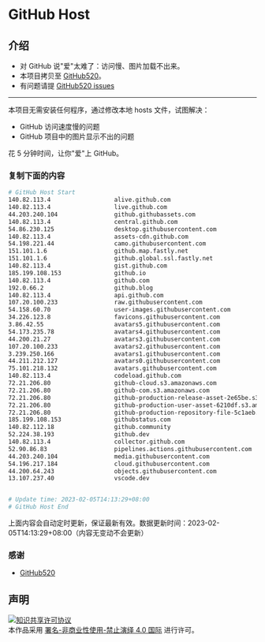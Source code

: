 # GitHub Host
## 介绍
- 对 GitHub 说"爱"太难了：访问慢、图片加载不出来。
- 本项目拷贝至 [GitHub520](https://github.com/521xueweihan/GitHub520)。
- 有问题请提 [GitHub520 issues](https://github.com/521xueweihan/GitHub520/issues/new)

---

本项目无需安装任何程序，通过修改本地 hosts 文件，试图解决：
- GitHub 访问速度慢的问题
- GitHub 项目中的图片显示不出的问题

花 5 分钟时间，让你"爱"上 GitHub。

### 复制下面的内容
```bash
# GitHub Host Start
140.82.113.4                  alive.github.com
140.82.113.4                  live.github.com
44.203.240.104                github.githubassets.com
140.82.113.4                  central.github.com
54.86.230.125                 desktop.githubusercontent.com
140.82.113.4                  assets-cdn.github.com
54.198.221.44                 camo.githubusercontent.com
151.101.1.6                   github.map.fastly.net
151.101.1.6                   github.global.ssl.fastly.net
140.82.113.4                  gist.github.com
185.199.108.153               github.io
140.82.113.4                  github.com
192.0.66.2                    github.blog
140.82.113.4                  api.github.com
107.20.100.233                raw.githubusercontent.com
54.158.60.70                  user-images.githubusercontent.com
34.226.123.8                  favicons.githubusercontent.com
3.86.42.55                    avatars5.githubusercontent.com
54.173.235.78                 avatars4.githubusercontent.com
44.200.21.27                  avatars3.githubusercontent.com
107.20.100.233                avatars2.githubusercontent.com
3.239.250.166                 avatars1.githubusercontent.com
44.211.212.127                avatars0.githubusercontent.com
75.101.218.132                avatars.githubusercontent.com
140.82.113.4                  codeload.github.com
72.21.206.80                  github-cloud.s3.amazonaws.com
72.21.206.80                  github-com.s3.amazonaws.com
72.21.206.80                  github-production-release-asset-2e65be.s3.amazonaws.com
72.21.206.80                  github-production-user-asset-6210df.s3.amazonaws.com
72.21.206.80                  github-production-repository-file-5c1aeb.s3.amazonaws.com
185.199.108.153               githubstatus.com
140.82.112.18                 github.community
52.224.38.193                 github.dev
140.82.113.4                  collector.github.com
52.90.86.83                   pipelines.actions.githubusercontent.com
44.203.240.104                media.githubusercontent.com
54.196.217.184                cloud.githubusercontent.com
44.200.64.243                 objects.githubusercontent.com
13.107.237.40                 vscode.dev


# Update time: 2023-02-05T14:13:29+08:00
# GitHub Host End

```
上面内容会自动定时更新，保证最新有效。数据更新时间：2023-02-05T14:13:29+08:00（内容无变动不会更新）

### 感谢

- [GitHub520](https://github.com/521xueweihan/GitHub520)

## 声明
<a rel="license" href="https://creativecommons.org/licenses/by-nc-nd/4.0/deed.zh"><img alt="知识共享许可协议" style="border-width: 0" src="https://licensebuttons.net/l/by-nc-nd/4.0/88x31.png"></a><br>本作品采用 <a rel="license" href="https://creativecommons.org/licenses/by-nc-nd/4.0/deed.zh">署名-非商业性使用-禁止演绎 4.0 国际</a> 进行许可。